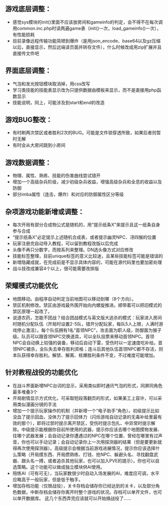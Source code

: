 ## 游戏底层调整：
- 感觉sys模块的init()里面不应该放房间和gameinfo的判定，会不得不在每次调用common.inc.php时读两遍game表（init()一次，load_gameinfo()一次），有性能损耗
- 目前录像远程传输功能简陋到爆炸（是用json_encode、base64以及gz压缩以后，直接显示，然后远端读页面并转存文件），什么时候改成用zip扩展并且直接传文件吧

## 界面底层调整：
- 气泡和发光按钮模块取消掉，用css改写
- 学习类技能的技能表显示改为只提供数据由模板来显示，而不是直接用php函数显示
- 技能说明，同上，可能涉及到start和end的改造

## 游戏BUG整改：
- 有时刷两次禁区或者胜利2次的BUG。可能是文件锁穿透所致，如果后者则暂时无解
- 有时会从大房间跳到小房间

## 游戏数据调整：
- 物理、属性、熟练、技能的伤害曲线尝试错开
- 增加一个高级杂兵阶级，减少初级杂兵收益，增强高级杂兵和全息的收益以及防御
- 部分imba属性（连击，爆炸）和对应的防御属性区分等级

## 杂项游戏功能新增或调整：
- 每次开局有部分合成物公式是随机的，用“提示纸条X”来提示且这一纸条自身参与合成
- “提示纸条X”必定提示上述随机合成表，或者提示幽灵NPC、冴四猴的位置
- 玩家注册完自动导入教程，可以留到教程改版以后完成
- 头像不再只分数字，而按系列来整理。DN选头像方式对应修改
- 技能标签整理，目前unique标签的意义比较迷，且某些技能标签可能是错误的
- 新增隐藏成就，在完成前是不显示具体内容的，可能在源代码里也要加密处理
- 战斗技改成兼容4个以上，很可能需要改排版

## 荣耀模式功能优化
- 地图移动。由程序自动判定当前地图可以移动到哪（8个方向）。
- 禁区机制修改。禁区由游戏最外围开始向内螺旋推进。顺带着可以把旧模式的禁区原理一起改了。
- 说道农药，怎能不团战？结合团战模式与英文版大逃杀的模式：玩家进入房间时随机分配队伍（开局时设置2-5队，错开分配玩家，每队5人上限，人满时游戏停止激活）。每个队伍拥有1名“首领NPC”，攻击面为职人级，防御面为猴子级。队员可以跟首领NPC交换道具，可以全队投票来移动首领NPC。首领NPC会自动换上较强的装备，移动后自动下雷，受伤时以一定速度吃补给。首领NPC被杀，全队失去幸存胜利资格；连斗后其他队伍首领NPC都不存活，则本队获得幸存胜利。解禁、解离、核爆胜利条件不变，不过难度可能增加。

## 针对教程战役的功能优化
- 在战斗界面新增NPC台词的显示，采用类似即时通讯气泡的形式，同屏同角色最多堆叠3个
- 开局剧情显示方式优化，可采取短段落翻页的形式，如果美工上容许，可以采用类似漫画分镜的手法
- 增加一个提示玩家操作的机制（并新增一个“电子助手”角色）。初级提示比如没血了提示回血，没体力了提示回体力（闪烁游戏自动记录的无毒补给里最有效的那个），即将过禁时提示离开禁区，受伤时提示包扎、中异常时提示解除。中级提示能根据你目前所使用的武器，提示你应该去哪个地图摸物发展、往哪个武器发展；会自动记录你遭遇过的NPC在哪个位置、曾经在哪里有过声音，你也可以手动记录；会自动记录你上一次用探测器的结果（但是要更新就得再次使用探测器）。高级提示会根据当前游戏进展情况，提示你应该选择什么策略（开局摸东西、开局攒熟练、打钱、抢NPC、躲避头名、寻找翻盘武器、跟头名一搏，或者追杀其他玩家，也可以加入PVE的提示）。你也可以自选策略。这个功能可以做成独立模块供AI使用。
- 陪练AI（可有可无），当玩家数很少时自动入场发展的AI，难度应可调，水平应略高于一般玩家，但是低于触手。
- 增加存档功能（仅限战役），关卡存档会储存你已经达到的关卡，以及部分角色数据，中断存档会储存你离开时整个游戏的状况。存档可以单开文件，也可以单开数据库。
这几个东西弄完应该就可以开始搞战役了……

